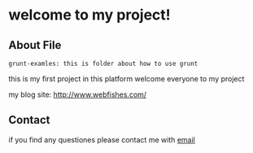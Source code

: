 welcome to my project!
===

## About File

	grunt-examles: this is folder about how to use grunt
	

this is my first project in this platform welcome everyone to my project

my blog site: <http://www.webfishes.com/>


## Contact

if you find any questiones please contact me with [email](mailto:qqcome110@163.com)


